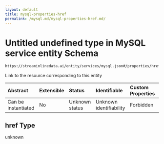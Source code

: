 ```yaml
---
layout: default
title: mysql-properties-href
permalink: /mysql.md/mysql-properties-href.md/
---
```

# Untitled undefined type in MySQL service entity Schema

```txt
https://streaminlinedata.ai/entity/services/mysql.json#/properties/href
```

Link to the resource corresponding to this entity

| Abstract            | Extensible | Status         | Identifiable            | Custom Properties | Additional Properties | Access Restrictions | Defined In                                                       |
| :------------------ | :--------- | :------------- | :---------------------- | :---------------- | :-------------------- | :------------------ | :--------------------------------------------------------------- |
| Can be instantiated | No         | Unknown status | Unknown identifiability | Forbidden         | Allowed               | none                | [mySQL.json*](mySQL.md "open original schema") |

## href Type

unknown
